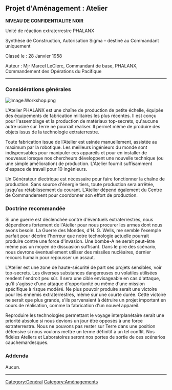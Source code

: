 ## Projet d'Aménagement : Atelier

**NIVEAU DE CONFIDENTIALITE NOIR**

Unité de réaction extraterrestre PHALANX

Synthèse de Construction, Autorisation Sigma – destiné au Commandant
uniquement

Classé le : 28 Janvier 1958

Auteur : Mjr Marcel LeClerc, Commandant de base, PHALANX, Commandement
des Opérations du Pacifique

------------------------------------------------------------------------

### Considérations générales

![Image:Workshop.png](Workshop.png "Image:Workshop.png")

L'Atelier PHALANX est une chaîne de production de petite échelle,
équipée des équipements de fabrication militaires les plus récentes. Il
est conçu pour l'assemblage et la production de matériaux top-secrets,
qu'aucune autre usine sur Terre ne pourrait réaliser. Il permet même de
produire des objets issus de la technologie extraterrestre.

Toute fabrication issue de l'Atelier est usinée manuellement, assistée
au maximum par la robotique. Les meilleurs ingénieurs du monde sont
indispensables pour manipuler ces appareils et pour en installer de
nouveaux lorsque nos chercheurs développent une nouvelle technique (ou
une simple amélioration) de production. L'Atelier fournit suffisamment
d'espace de travail pour 10 ingénieurs.

Un Générateur électrique est nécessaire pour faire fonctionner la chaîne
de production. Sans source d'énergie tiers, toute production sera
arrêtée, jusqu'au rétablissement du courant. L'Atelier dépend également
du Centre de Commandement pour coordonner son effort de production.

### Doctrine recommandée

Si une guerre est déclenchée contre d'éventuels extraterrestres, nous
dépendrons fortement de l'Atelier pour nous procurer les armes dont nous
avons besoin. La Guerre des Mondes, d'H. G. Wells, me semble l'exemple
parfait pour décrire l'horreur que notre technologie actuelle pourrait
produire contre une force d'invasion. Une bombe-A ne serait peut-être
même pas un moyen de dissuasion suffisant. Dans le pire des scénario,
nous devrons éventuellement utiliser des missiles nucléaires, dernier
recours humain pour repousser un assaut.

L'Atelier est une zone de haute-sécurité de part ses projets sensibles,
voir top-secrets. Les diverses substances dangereuses ou volatiles
utilisées rendent l'endroit peu sûr. Il sera une cible envisageable en
cas d'attaque, qu'il s'agisse d'une attaque d'opportunité ou même d'une
mission spécifique à risque modéré. Ne plus pouvoir produire serait une
victoire pour les ennemis extraterrestres, même sur une courte durée.
Cette victoire ne serait que plus grande, s'ils parvenaient à détruire
un projet important en cours de réalisation, comme la fabrication d'un
nouvel appareil.

Reproduire les technologies permettant le voyage interplanétaire serait
une priorité absolue si nous devions un jour être opposés à une force
extraterrestre. Nous ne pouvons pas rester sur Terre dans une position
défensive si nous voulons mettre un terme définitif à un tel conflit.
Nos fidèles Ateliers et Laboratoires seront nos portes de sortie de ces
scénarios cauchemardesques.

### Addenda

Aucun.

------------------------------------------------------------------------

[Category:Général](Category:Général "wikilink")
[Category:Aménagements](Category:Aménagements "wikilink")